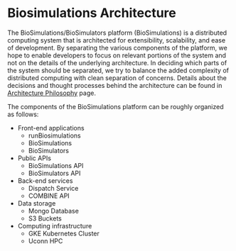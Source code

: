 # Biosimulations Architecture

The BioSimulations/BioSimulators platform (BioSimulations) is a distributed computing system that is architected for extensibility, scalability, and ease of development. By separating the various components of the platform, we hope to enable developers to focus on relevant portions of the system and not on the details of the underlying architecture. In deciding which parts of the system should be separated, we try to balance the added complexity of distributed computing with clean separation of concerns. Details about the decisions and thought processes behind the architecture can be found in [Architecture Philosophy](./philosophy.md) page.

The components of the BioSimulations platform can be roughly organized as follows:

- Front-end applications
    - runBiosimulations
    - BioSimulations
    - BioSimulators 
- Public APIs
    - BioSimulations API
    - BioSimulators API
- Back-end services
    - Dispatch Service
    - COMBINE API  
- Data storage
    - Mongo Database
    - S3 Buckets 
- Computing infrastructure
    - GKE Kubernetes Cluster
    - Uconn HPC 
